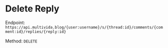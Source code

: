 # Delete Reply

Endpoint: `https://api.multivida.blog/{user:username}/s/{thread:id}/comments/{comment:id}/replies/{reply:id}` 

Method: `DELETE`
